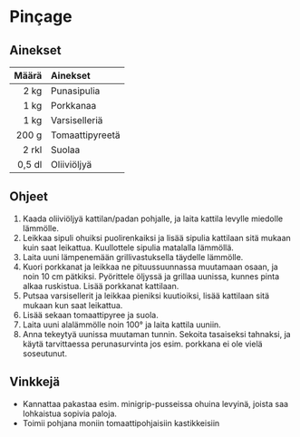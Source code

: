 ﻿# Pinçage

## Ainekset
Määrä | Ainekset
----:|:----
2 kg|Punasipulia
1 kg|Porkkanaa
1 kg|Varsiselleriä
200 g|Tomaattipyreetä
2 rkl|Suolaa
0,5 dl|Oliiviöljyä

## Ohjeet
1. Kaada oliiviöljyä kattilan/padan pohjalle, ja laita kattila levylle miedolle lämmölle.
2. Leikkaa sipuli ohuiksi puolirenkaiksi ja lisää sipulia kattilaan sitä mukaan kuin saat leikattua. Kuullottele sipulia matalalla lämmöllä.
3. Laita uuni lämpenemään grillivastuksella täydelle lämmölle.
4. Kuori porkkanat ja leikkaa ne pituussuunnassa muutamaan osaan, ja noin 10 cm pätkiksi. Pyörittele öljyssä ja grillaa uunissa, kunnes pinta alkaa ruskistua. Lisää porkkanat kattilaan.
5. Putsaa varsisellerit ja leikkaa pieniksi kuutioiksi, lisää kattilaan sitä mukaan kun saat leikattua.
6. Lisää sekaan tomaattipyree ja suola.
7. Laita uuni alalämmölle noin 100&deg; ja laita kattila uuniin.
8. Anna tekeytyä uunissa muutaman tunnin. Sekoita tasaiseksi tahnaksi, ja käytä tarvittaessa perunasurvinta jos esim. porkkana ei ole vielä soseutunut.

## Vinkkejä
* Kannattaa pakastaa esim. minigrip-pusseissa ohuina levyinä, joista saa lohkaistua sopivia paloja.
* Toimii pohjana moniin tomaattipohjaisiin kastikkeisiin

